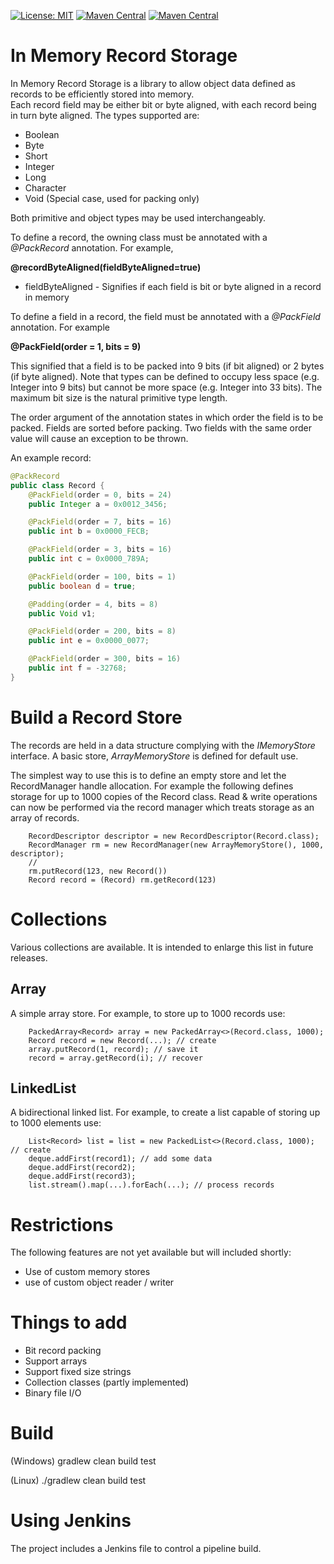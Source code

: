 [![License: MIT](https://img.shields.io/badge/License-MIT-yellow.svg)](https://opensource.org/licenses/MIT)
[![Maven Central](https://maven-badges.herokuapp.com/maven-central/com.codingrodent/InMemoryRecordStore/badge.svg)](https://maven-badges.herokuapp.com/maven-central/com.codingrodent/InMemoryRecordStore)
[![Maven Central](https://img.shields.io/jenkins/s/https/jenkins.qa.ubuntu.com/precise-desktop-amd64_default.svg)](https://img.shields.io/jenkins/s/https/jenkins.qa.ubuntu.com)
# In Memory Record Storage

In Memory Record Storage is a library to allow object data defined as records to be efficiently stored into memory.  
Each record field may be either bit or byte aligned, with each record being in turn byte aligned.
The types supported are:

* Boolean
* Byte
* Short
* Integer
* Long
* Character
* Void (Special case, used for packing only)

Both primitive and object types may be used interchangeably.

To define a record, the owning class must be annotated with a *@PackRecord* annotation.  For example,
 
**@recordByteAligned(fieldByteAligned=true)**

* fieldByteAligned - Signifies if each field is bit or byte aligned in a record in memory

To define a field in a record, the field must be annotated with a *@PackField* annotation. For example

**@PackField(order = 1, bits = 9)**

This signified that a field is to be packed into 9 bits (if bit aligned) or 2 bytes (if byte aligned). Note that types can be defined to occupy less space (e.g. Integer into 9 bits)
but cannot be more space (e.g. Integer into 33 bits). The maximum bit size is the natural primitive type length.

The order argument of the annotation states in which order the field is to be packed.  Fields are sorted before packing.  Two fields with the same order value will cause an exception to be thrown.

An example record:

```java
@PackRecord
public class Record {
    @PackField(order = 0, bits = 24)
    public Integer a = 0x0012_3456;

    @PackField(order = 7, bits = 16)
    public int b = 0x0000_FECB;

    @PackField(order = 3, bits = 16)
    public int c = 0x0000_789A;

    @PackField(order = 100, bits = 1)
    public boolean d = true;

    @Padding(order = 4, bits = 8)
    public Void v1;

    @PackField(order = 200, bits = 8)
    public int e = 0x0000_0077;

    @PackField(order = 300, bits = 16)
    public int f = -32768;
}

```


# Build a Record Store

The records are held in a data structure complying with the *IMemoryStore* interface.  A basic store, *ArrayMemoryStore* is defined for default use.

The simplest way to use this is to define an empty store and let the RecordManager handle allocation.  For example the following defines storage for 
up to 1000 copies of the Record class.  Read & write operations can now be performed via the record manager which treats storage as an array of records.

```
    RecordDescriptor descriptor = new RecordDescriptor(Record.class);
    RecordManager rm = new RecordManager(new ArrayMemoryStore(), 1000, descriptor);
    //
    rm.putRecord(123, new Record())
    Record record = (Record) rm.getRecord(123)
```

# Collections

Various collections are available.  It is intended to enlarge this list in future releases.

## Array

A simple array store. For example, to store up to 1000 records use:

```
    PackedArray<Record> array = new PackedArray<>(Record.class, 1000);
    Record record = new Record(...); // create
    array.putRecord(1, record); // save it
    record = array.getRecord(i); // recover
```

## LinkedList

A bidirectional linked list. For example, to create a list capable of storing up to 1000 elements use:

```
    List<Record> list = list = new PackedList<>(Record.class, 1000); // create
    deque.addFirst(record1); // add some data
    deque.addFirst(record2);
    deque.addFirst(record3);
    list.stream().map(...).forEach(...); // process records
```


# Restrictions

The following features are not yet available but will included shortly:

* Use of custom memory stores
* use of custom object reader / writer

# Things to add

* Bit record packing
* Support arrays
* Support fixed size strings
* Collection classes (partly implemented)
* Binary file I/O

# Build

(Windows)
gradlew clean build test

(Linux)
./gradlew clean build test


# Using Jenkins

The project includes a Jenkins file to control a pipeline build.






